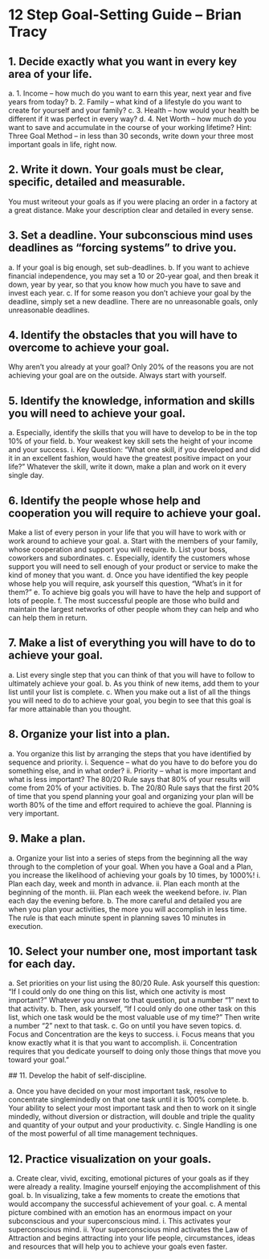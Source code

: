 # 12 Step Goal-Setting Guide – Brian Tracy



## 1. Decide exactly what you want in every key area of your life.

a. 1. Income – how much do you want to earn this year, next year and five years from
today?
b. 2. Family – what kind of a lifestyle do you want to create for yourself and your family?
c. 3. Health – how would your health be different if it was perfect in every way?
d. 4. Net Worth – how much do you want to save and accumulate in the course of your
working lifetime?
Hint: Three Goal Method – in less than 30 seconds, write down your three most important
goals in life, right now.

## 2. Write it down. Your goals must be clear, specific, detailed and measurable. 

You must writeout your goals as if you were placing an order in a factory at a great distance. 
Make your
description clear and detailed in every sense.

## 3. Set a deadline. Your subconscious mind uses deadlines as “forcing systems” to drive you.
a. If your goal is big enough, set sub-deadlines.
b. If you want to achieve financial independence, you may set a 10 or 20-year goal, and
then break it down, year by year, so that you know how much you have to save and
invest each year.
c. If for some reason you don’t achieve your goal by the deadline, simply set a new
deadline. There are no unreasonable goals, only unreasonable deadlines.

## 4. Identify the obstacles that you will have to overcome to achieve your goal. 

Why aren’t you already at your goal? Only 20% of the reasons you are 
not achieving your goal are on the outside. 
Always start with yourself.

## 5. Identify the knowledge, information and skills you will need to achieve your goal.

a. Especially, identify the skills that you will have to develop to be in the top 10% of
your field.
b. Your weakest key skill sets the height of your income and your success.
i. Key Question: “What one skill, if you developed and did it in an excellent
fashion, would have the greatest positive impact on your life?” Whatever the
skill, write it down, make a plan and work on it every single day.

## 6. Identify the people whose help and cooperation you will require to achieve your goal.

Make a list of every person in your life that you will have to work with or work around to
achieve your goal.
a. Start with the members of your family, whose cooperation and support you will
require.
b. List your boss, coworkers and subordinates.
c. Especially, identify the customers whose support you will need to sell enough of your
product or service to make the kind of money that you want.
d. Once you have identified the key people whose help you will require, ask yourself
this question, “What’s in it for them?”
e. To achieve big goals you will have to have the help and support of lots of people.
f. The most successful people are those who build and maintain the largest networks of
other people whom they can help and who can help them in return.

## 7. Make a list of everything you will have to do to achieve your goal.

a. List every single step that you can think of that you will have to follow to ultimately
achieve your goal. 
b. As you think of new items, add them to your list until your list is complete.
c. When you make out a list of all the things you will need to do to achieve your goal,
you begin to see that this goal is far more attainable than you thought.

## 8. Organize your list into a plan.

a. You organize this list by arranging the steps that you have identified by sequence and
priority.
i. Sequence – what do you have to do before you do something else, and in
what order?
ii. Priority – what is more important and what is less important? The 80/20 Rule
says that 80% of your results will come from 20% of your activities.
b. The 20/80 Rule says that the first 20% of time that you spend planning your goal and
organizing your plan will be worth 80% of the time and effort required to achieve the
goal. Planning is very important.

## 9. Make a plan.

a. Organize your list into a series of steps from the beginning all the way through to the
completion of your goal. When you have a Goal and a Plan, you increase the
likelihood of achieving your goals by 10 times, by 1000%!
i. Plan each day, week and month in advance.
ii. Plan each month at the beginning of the month.
iii. Plan each week the weekend before.
iv. Plan each day the evening before.
b. The more careful and detailed you are when you plan your activities, the more you
will accomplish in less time. The rule is that each minute spent in planning saves 10
minutes in execution.

## 10. Select your number one, most important task for each day.

a. Set priorities on your list using the 80/20 Rule. Ask yourself this question: “If I could
only do one thing on this list, which one activity is most important?” Whatever you
answer to that question, put a number “1” next to that activity.
b. Then, ask yourself, “If I could only do one other task on this list, which one task would
be the most valuable use of my time?” Then write a number “2” next to that task.
c. Go on until you have seven topics.
d. Focus and Concentration are the keys to success.
i. Focus means that you know exactly what it is that you want to accomplish.
ii. Concentration requires that you dedicate yourself to doing only those things
that move you toward your goal.”

## 11. Develop the habit of self-discipline.

a. Once you have decided on your most important task, resolve to concentrate singlemindedly
on that one task until it is 100% complete.
b. Your ability to select your most important task and then to work on it single
mindedly, without diversion or distraction, will double and triple the quality and
quantity of your output and your productivity.
c. Single Handling is one of the most powerful of all time management techniques.

## 12. Practice visualization on your goals.

a. Create clear, vivid, exciting, emotional pictures of your goals as if they were already a
reality. Imagine yourself enjoying the accomplishment of this goal.
b. In visualizing, take a few moments to create the emotions that would accompany the
successful achievement of your goal.
c. A mental picture combined with an emotion has an enormous impact on your
subconscious and your superconscious mind.
i. This activates your superconscious mind. 
ii. Your superconscious mind activates the Law of Attraction and begins
attracting into your life people, circumstances, ideas and resources that will
help you to achieve your goals even faster. 
